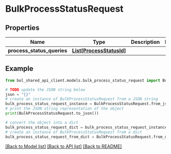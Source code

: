 # BulkProcessStatusRequest


## Properties

Name | Type | Description | Notes
------------ | ------------- | ------------- | -------------
**process_status_queries** | [**List[ProcessStatusId]**](ProcessStatusId.md) |  | 

## Example

```python
from bol_shared_api_client.models.bulk_process_status_request import BulkProcessStatusRequest

# TODO update the JSON string below
json = "{}"
# create an instance of BulkProcessStatusRequest from a JSON string
bulk_process_status_request_instance = BulkProcessStatusRequest.from_json(json)
# print the JSON string representation of the object
print(BulkProcessStatusRequest.to_json())

# convert the object into a dict
bulk_process_status_request_dict = bulk_process_status_request_instance.to_dict()
# create an instance of BulkProcessStatusRequest from a dict
bulk_process_status_request_from_dict = BulkProcessStatusRequest.from_dict(bulk_process_status_request_dict)
```
[[Back to Model list]](../README.md#documentation-for-models) [[Back to API list]](../README.md#documentation-for-api-endpoints) [[Back to README]](../README.md)


